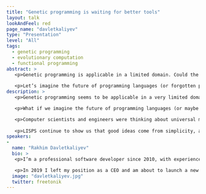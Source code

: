```yaml
---
title: "Genetic programming is waiting for better tools"
layout: talk
lookAndFeel: red
page_name: "davletkaliyev"
type: "Presentation"
level: "All"
tags:
  - genetic programming
  - evolutionary computation
  - functional programming
abstract: >
   <p>Genetic programming is applicable in a limited domain. Could the reason be the current state of software engineering? </p>
   
   <p>Let’s imagine the future of programming languages (or forgotten past), FP, homoiconic languages and better APIs in the next 20-40 years: can they help genetic thrive? </p>
description: >
   <p>Genetic programming seems to be applicable in a very limited domain. Could the reason be the current state of software engineering? </p>

   <p>What if we imagine the future of programming languages (or maybe the forgotten past), functional and homoiconic languages and better APIs (or lack thereof) in the next 20-40 years: could they enable genetic programming to finally thrive and work for common problems? </p>

   <p>Computer scientists and engineers were thinking about universal modes of communication between computer programs since the 30s. The current state of API-driven communication is a nightmare by their standards, but we seem to only go deeper in it, solving more and more accidental complexity and losing energy and time. </p>
   
   <p>LISPS continue to show us that good ideas come from simplicity, and the power of composition is the key to fighting complexity. I’d love to discuss how these ideas, if explored deeper, can allow genetic programming to evolve (pun intended) and solve real world problems at last. </p>
speakers:
-
  name: "Rakhim Davletkaliyev"
  bio: >
   <p>I’m a professional software developer since 2010, with experience in systems programming, Windows development and web development. I’ve been working with large corporations (Ericsson), small consultancies (Macadamian Labs Canada), and startups (yvi.kz, Hexlet). I co-founded Hexlet, an educational startup in Finland. Today Hexlet is a home for 200k students who learn computer programming and software development, get hired and build cool stuff.</p>

   <p>In 2019 I left my position as a CEO and am about to launch a new kind of online school for beginner developers. </p>
  image: "davletkaliyev.jpg"
  twitter: freetonik
---
```

